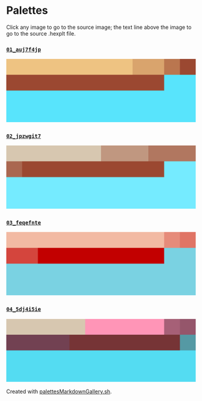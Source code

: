 # Palettes

Click any image to go to the source image; the text line above the image to go to the source .hexplt file.

### [`01_auj7f4jp`](01_auj7f4jp.hexplt)

[ ![01_auj7f4jp.png](01_auj7f4jp.png) ](01_auj7f4jp.png)

### [`02_jpzwgit7`](02_jpzwgit7.hexplt)

[ ![02_jpzwgit7.png](02_jpzwgit7.png) ](02_jpzwgit7.png)

### [`03_feqefnte`](03_feqefnte.hexplt)

[ ![03_feqefnte.png](03_feqefnte.png) ](03_feqefnte.png)

### [`04_5dj4i5ie`](04_5dj4i5ie.hexplt)

[ ![04_5dj4i5ie.png](04_5dj4i5ie.png) ](04_5dj4i5ie.png)

Created with [palettesMarkdownGallery.sh](https://github.com/earthbound19/_ebDev/blob/master/scripts/imgAndVideo/palettesMarkdownGallery.sh).